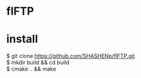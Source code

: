 # flFTP

# install

$ git clone https://github.com/SHASHENp/flFTP.git  
$ mkdir build && cd build  
$ cmake .. && make  
